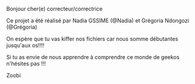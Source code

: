 Bonjour cher(e) correcteur/correctrice

Ce projet a été réalisé par Nadia GSSIME (@Nadia) et Grégoria Ndongozi (@Grégoria)

On espère que tu vas kiffer nos fichiers car nous somme débutantes jusqu'aux os!!!!

Si tu as envie de nous apprendre à comprendre ce monde de geekos n'hésites pas !!!


Zoobi
